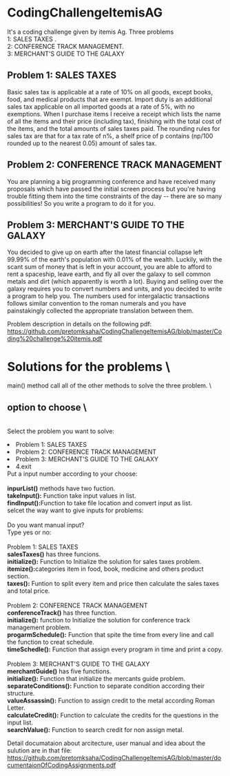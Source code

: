 # CodingChallengeItemisAG
It's a coding challenge given by  itemis Ag. Three problems  
1: SALES TAXES .  
2: CONFERENCE TRACK MANAGEMENT.  
3: MERCHANT'S GUIDE TO THE GALAXY

## Problem 1: SALES TAXES
Basic sales tax is applicable at a rate of 10% on all goods, except books, food, and medical
products that are exempt. Import duty is an additional sales tax
applicable on all imported goods at a rate of 5%, with no exemptions. When I purchase items
I receive a receipt which lists the name of all the items and their price (including tax),
finishing with the total cost of the items,
and the total amounts of sales taxes paid. The rounding rules for sales tax are that for a tax
rate of n%, a shelf price of p contains (np/100 rounded up to the nearest 0.05) amount of
sales tax.

## Problem 2: CONFERENCE TRACK MANAGEMENT
You are planning a big programming conference and have received many proposals which
have passed the initial screen process but you're having trouble fitting them into the time
constraints of the day -- there are so many possibilities! So you write a program to do it for
you.

## Problem 3: MERCHANT'S GUIDE TO THE GALAXY
You decided to give up on earth after the latest financial collapse left 99.99% of the earth's
population with 0.01% of the wealth. Luckily, with the scant sum of money that is left in your
account, you are able to afford to rent a spaceship, leave earth, and fly all over the galaxy to
sell common metals and dirt (which apparently is worth a lot).
Buying and selling over the galaxy requires you to convert numbers and units, and you
decided to write a program to help you.
The numbers used for intergalactic transactions follows similar convention to the roman
numerals and you have painstakingly collected the appropriate translation between them.

Problem description in details on the following pdf:  https://github.com/pretomksaha/CodingChallengeItemisAG/blob/master/Coding%20challenge%20itemis.pdf

# Solutions for the problems \
main() method call all of the other methods to solve the three problem. \
## option to choose \
\
Select the problem you want to solve: \
	<li>Problem 1: SALES TAXES </li>
	<li>Problem 2: CONFERENCE TRACK MANAGEMENT </li> 
	<li>Problem 3: MERCHANT'S GUIDE TO THE GALAXY </li>
	<li>4.exit</li>
Put a input number according to your choose:\
\
<b>inpurList()</b> methods have two fuction.\
<b>takeInput():</b> Function take input values in list.\
<b>findInput():</b>Function to take file location and convert input as list.\
selcet the way want to give inputs for problems:\
\
Do you want manual input?\
Type yes or no:\
\
Problem 1: SALES TAXES\
<b>salesTaxes()</b> has three funcions.\
<b>initialize():</b> Function to Initialize the solution for sales taxes problem.\
<b>itemize():</b>categories item in food, book, medicine and others product section.\
<b>taxes():</b> Funtion to split every item and price then calculate the sales taxes and total price.\
\
Problem 2: CONFERENCE TRACK MANAGEMENT \
<b>conferenceTrack()</b> has three function.\
<b>initialize():</b> function to Initialize the solution for conference track management problem.\
<b>progarmSchedule():</b> Function that spite the time from every line and call the function to creat schedule.\
<b>timeSchedle():</b> Function that assign every program in time and print a copy.\
\
Problem 3: MERCHANT'S GUIDE TO THE GALAXY\
<b>merchantGuide()</b> has five functions.\
<b>initialize():</b> Function that initialize the mercants guide problem.\
<b>separateConditions():</b> Function to separate condition according their structure.\
<b>valueAssassin():</b> Function to assign credit to the metal according Roman Letter.\
<b>calculateCredit():</b> Function to calculate the credits for the questions in the input list.\
<b>searchValue():</b> Function to search credit for non assign metal.

Detail documataion about arcitecture, user manual and idea about the sulution are in that file: https://github.com/pretomksaha/CodingChallengeItemisAG/blob/master/documentaionOfCodingAssignments.pdf
